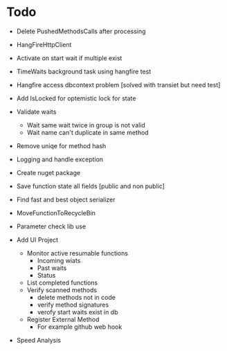 ﻿# Todo
* Delete PushedMethodsCalls after processing 
* HangFireHttpClient
* Activate on start wait if multiple exist
* TimeWaits background task using hangfire test
* Hangfire access dbcontext problem [solved with transiet but need test]
* Add IsLocked for optemistic lock for state
	
* Validate waits
	* Wait same wait twice in group is not valid
	* Wait name can't duplicate in same method


* Remove uniqe for method hash

* Logging and handle exception

* Create nuget package

* Save function state all fields [public and non public]
* Find fast and best object serializer
* MoveFunctionToRecycleBin

* Parameter check lib use
* Add UI Project
	* Monitor active resumable functions
		* Incoming wiats
		* Past waits
		* Status
	* List completed functions
	* Verify scanned methods 
		* delete methods not in code
		* verify method signatures
		* verofy start waits exist in db
	* Register External Method
		* For example github web hook


* Speed Analysis	
